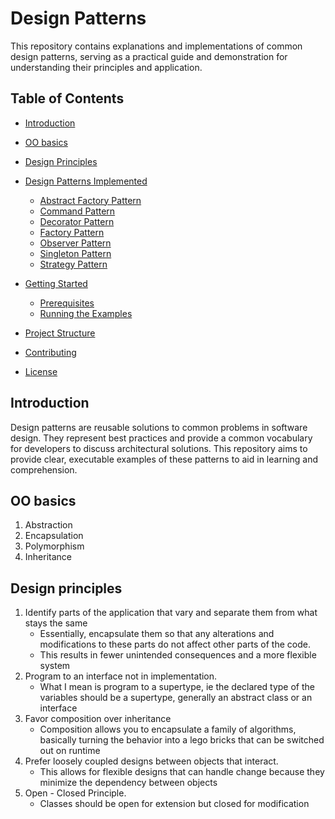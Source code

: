 # Design Patterns

This repository contains explanations and implementations of common design patterns, serving as a practical guide and demonstration for understanding their principles and application.

## Table of Contents

- [Introduction](#introduction)
- [OO basics](#oo-basics)
- [Design Principles](#design-principles)
- [Design Patterns Implemented](#design-patterns-implemented)
  - [Abstract Factory Pattern](./AbstractFactoryPattern/AbstractFactory.md)
  - [Command Pattern](./CommandPattern/Command_pattern.md)
  - [Decorator Pattern](./DecoratorPattern/Decorator.md)
  - [Factory Pattern](./FactoryPattern/Factory.md)
  - [Observer Pattern](./ObserverPattern/Observer.md)
  - [Singleton Pattern](./SingletonPattern/Singleton.md)
  - [Strategy Pattern](./StrategyPattern/Strategy.md)

- [Getting Started](#getting-started)
  - [Prerequisites](#prerequisites)
  - [Running the Examples](#running-the-examples)
- [Project Structure](#project-structure)
- [Contributing](#contributing)
- [License](#license)

## Introduction

Design patterns are reusable solutions to common problems in software design. They represent best practices and provide a common vocabulary for developers to discuss architectural solutions. This repository aims to provide clear, executable examples of these patterns to aid in learning and comprehension.

## OO basics

1. Abstraction  
2. Encapsulation  
3. Polymorphism  
4. Inheritance

## Design principles

1. Identify parts of the application that vary and separate them from what stays the same  
   - Essentially, encapsulate them so that any alterations and modifications to these parts do not affect other parts of the code.  
   - This results in fewer unintended consequences and a more flexible system  
2. Program to an interface not in implementation.  
   - What I mean is program to a supertype, ie the declared type of the variables should be a supertype, generally an abstract class or an interface  
3. Favor composition over inheritance  
   - Composition allows you to encapsulate a family of algorithms, basically turning the behavior into a lego bricks that can be switched out on runtime  
4. Prefer loosely coupled designs between objects that interact.  
   - This allows for flexible designs that can handle change because they minimize the dependency between objects  
5. Open \- Closed Principle.  
   - Classes should be open for extension but closed for modification